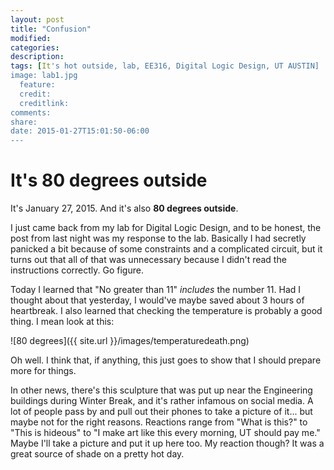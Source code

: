 ```yaml
---
layout: post
title: "Confusion"
modified:
categories: 
description:
tags: [It's hot outside, lab, EE316, Digital Logic Design, UT AUSTIN]
image: lab1.jpg
  feature:
  credit:
  creditlink:
comments:
share:
date: 2015-01-27T15:01:50-06:00
---
```


# It's 80 degrees outside

It's January 27, 2015. And it's also **80 degrees outside**.

I just came back from my lab for Digital Logic Design, and to be honest, the post from last night was my response to the lab. Basically I had secretly panicked a bit because of some constraints and a complicated circuit, but it turns out that all of that was unnecessary because I didn't read the instructions correctly. Go figure.

Today I learned that "No greater than 11" *includes* the number 11. Had I thought about that yesterday, I would've maybe saved about 3 hours of heartbreak. I also learned that checking the temperature is probably a good thing. I mean look at this:

![80 degrees]({{ site.url }}/images/temperaturedeath.png)

Oh well. I think that, if anything, this just goes to show that I should prepare more for things. 

In other news, there's this sculpture that was put up near the Engineering buildings during Winter Break, and it's rather infamous on social media. A lot of people pass by and pull out their phones to take a picture of it... but maybe not for the right reasons. Reactions range from "What is this?" to "This is hideous" to "I make art like this every morning, UT should pay me." Maybe I'll take a picture and put it up here too. My reaction though? It was a great source of shade on a pretty hot day.
